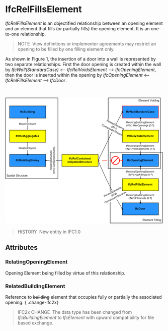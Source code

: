 # IfcRelFillsElement

_IfcRelFillsElement_ is an objectified relationship between an opening element and an element that fills (or partially fills) the opening element. It is an one-to-one relationship.

> NOTE&nbsp; View definitions or implementer agreements may restrict an opening to be filled by one filling element only.

As shown in Figure 1, the insertion of a door into a wall is represented by two separate relationships. First the door opening is created within the wall by _IfcWall(StandardCase) &lt;-- IfcRelVoidsElement --&gt; IfcOpeningElement_, then the door is inserted within the opening by _IfcOpeningElement &lt;-- IfcRelFillsElement --&gt; IfcDoor_.

&nbsp;

!["relationships for filling"](../../../../figures/ifcrelfillselements-fig1.png "Figure 1 &mdash; Relationships for element filling")

> HISTORY&nbsp; New entity in IFC1.0

## Attributes

### RelatingOpeningElement
Opening Element being filled by virtue of this relationship.

### RelatedBuildingElement
Reference to ~~building~~ element that occupies fully or partially the associated opening.
{ .change-ifc2x}
> IFC2x CHANGE&nbsp; The data type has been changed from _IfcBuildingElement_ to _IfcElement_ with upward compatibility for file based exchange.
